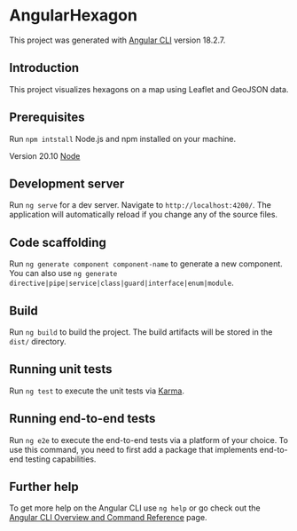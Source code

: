# AngularHexagon

This project was generated with [Angular CLI](https://github.com/angular/angular-cli) version 18.2.7.

## Introduction

This project visualizes hexagons on a map using Leaflet and GeoJSON data.

## Prerequisites

Run `npm intstall`
Node.js and npm installed on your machine.

Version 20.10 [Node](https://nodejs.org/en/download/package-manager)

## Development server

Run `ng serve` for a dev server. Navigate to `http://localhost:4200/`. The application will automatically reload if you change any of the source files.

## Code scaffolding

Run `ng generate component component-name` to generate a new component. You can also use `ng generate directive|pipe|service|class|guard|interface|enum|module`.

## Build

Run `ng build` to build the project. The build artifacts will be stored in the `dist/` directory.

## Running unit tests

Run `ng test` to execute the unit tests via [Karma](https://karma-runner.github.io).

## Running end-to-end tests

Run `ng e2e` to execute the end-to-end tests via a platform of your choice. To use this command, you need to first add a package that implements end-to-end testing capabilities.

## Further help

To get more help on the Angular CLI use `ng help` or go check out the [Angular CLI Overview and Command Reference](https://angular.dev/tools/cli) page.



